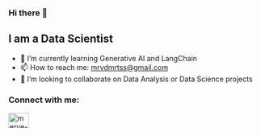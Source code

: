 ### Hi there 👋
## I am a Data Scientist

- 🌱 I’m currently learning Generative AI and LangChain
- 📫 How to reach me: mrvdmrtss@gmail.com
- 🤝 I’m looking to collaborate on Data Analysis or Data Science projects
<h3 align="left">Connect with me:</h3>
<p align="left">
<a href="https://www.linkedin.com/in/mervedemirtas/" target="blank"><img align="center" src="https://raw.githubusercontent.com/rahuldkjain/github-profile-readme-generator/master/src/images/icons/Social/linked-in-alt.svg" alt="merve-demirtas" height="30" width="40" /></a>
</p>
